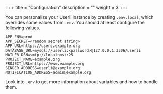 +++
title = "Configuration"
description = ""
weight = 3
+++

You can personalize your Userli instance by creating `.env.local`,
which overrides some values from `.env`. You should at least configure
the following values.
<!--more-->

```
APP_ENV=prod
APP_SECRET=<random secret string>
APP_URL=https://users.example.org
DATABASE_URL=mysql://userli:<password>@127.0.0.1:3306/userli
MAILER_DSN=smtp://localhost:25
PROJECT_NAME=example.org
PROJECT_URL=https://www.example.org
SENDER_ADDRESS=userli@example.org
NOTIFICATION_ADDRESS=admin@example.org
```

Look into `.env` to get more information about variables and how to handle them.

